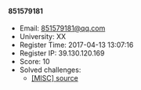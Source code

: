 #### 851579181  

* Email: 851579181@qq.com  
* University: XX  
* Register Time: 2017-04-13 13:07:16  
* Register IP: 39.130.120.169  
* Score: 10  
* Solved challenges: 
  * [[MISC] source](https://github.com/SniperOJ/Challenges/blob/master/web/source.json)  
